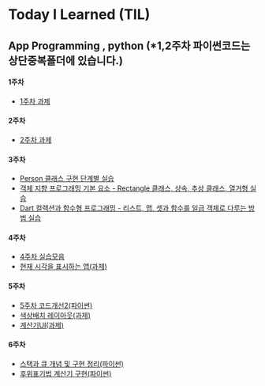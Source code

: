 # Today I Learned (TIL)

## App Programming , python          (*1,2주차 파이썬코드는 상단중복폴더에 있습니다.)

#### 1주차
- [1주차 과제](../main/1주차%20과제.md)

#### 2주차
- [2주차 과제](../main/2주차과제.md)

#### 3주차
- [Person 클래스 구현 단계별 실습](../main/App%20Programming/3주차/Person%20클래스%20구현%20단계별%20실습.md)
- [객체 지향 프로그래밍 기본 요소 - Rectangle 클래스, 상속, 추상 클래스, 열거형 실습](./App%20Programming/3주차/객체%20지향%20프로그래밍%20기본%20요소%20-%20Rectangle%20클래스,%20상속,%20추상%20클래스,%20열거형%20실습.md)
- [Dart 컬렉션과 함수형 프로그래밍 - 리스트, 맵, 셋과 함수를 일급 객체로 다루는 방법 실습](./App%20Programming/3주차/Dart%20컬렉션과%20함수형%20프로그래밍%20-%20리스트,%20맵,%20셋과%20함수를%20일급%20객체로%20다루는%20방법%20실습.md)

#### 4주차
- [4주차 실습모음](../main/App%20Programming/4주차/4주차%20실습모음.md)
- [현재 시각을 표시하는 앱(과제)](../main/App%20Programming/4주차/현재%20시각을%20표시하는%20앱(과제).md)

#### 5주차
- [5주차 코드개선2(파이썬)](../main/App%20Programming/5주차/5주차%20코드개선2(파이썬).md)
- [색상배치 레이아웃(과제)](../main/App%20Programming/5주차/색상배치%20레이아웃(과제).md)
- [계산기UI(과제)](../main/App%20Programming/5주차/계산기UI(과제).md)

#### 6주차
- [스택과 큐 개념 및 구현 정리(파이썬)](../main/App%20Programming/6주차/스택과%20큐%20개념%20및%20구현%20정리(파이썬).md)
- [후위표기법 계산기 구현(파이썬)](../main/App%20Programming/6주차/후위표기법%20계산기%20구현(파이썬).md)

